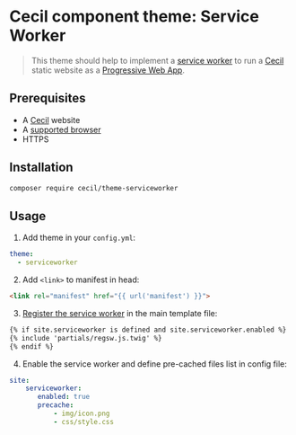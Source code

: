 # Cecil component theme: Service Worker

> This theme should help to implement a [service worker](https://developers.google.com/web/fundamentals/getting-started/primers/service-workers#what_is_a_service_worker) to run a [Cecil](https://cecil.app) static website as a [Progressive Web App](https://developers.google.com/web/progressive-web-apps/).

## Prerequisites
* A [Cecil](https://cecil.app) website
* A [supported browser](https://developer.microsoft.com/en-us/microsoft-edge/platform/status/serviceworker/)
* HTTPS

## Installation

```bash
composer require cecil/theme-serviceworker
```

## Usage

1. Add theme in your `config.yml`:  
```yaml
theme:
  - serviceworker
```
2. Add `<link>` to manifest in head:  
```html
<link rel="manifest" href="{{ url('manifest') }}">
```
3. [Register the service worker](/layouts/parials/regsw.js.twig) in the main template file:  
```html
{% if site.serviceworker is defined and site.serviceworker.enabled %}
{% include 'partials/regsw.js.twig' %}
{% endif %}
```
4. Enable the service worker and define pre-cached files list in config file:  
```yaml
site:
    serviceworker:
       enabled: true
       precache:
           - img/icon.png
           - css/style.css
```

